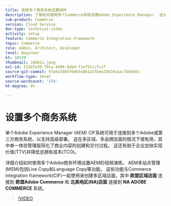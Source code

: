 ```yaml
---
title: 使用多个商务系统设置AEM
description: 了解如何使用多个Commerce系统设置Adobe Experience Manager。 这允许项目支持单个体验管理层，该层连接到多品牌、多区域店面的多个Adobe或第三方商业后端。
sub-product: Commerce
version: Cloud Service
doc-type: technical-video
activity: setup
feature: Commerce Integration Framework
topic: Commerce
role: Admin, Architect, Developer
level: Beginner
kt: 10529
thumbnail: 346811.jpeg
exl-id: 5328fe30-79ca-4496-8ebd-f1ef51ccfccf
source-git-commit: 97a6a7865f696f4d61a1fb4e25619caac7b68b51
workflow-type: tm+mt
source-wordcount: '174'
ht-degree: 0%

---
```


# 设置多个商务系统

单个Adobe Experience Manager (AEM) CIF系统可用于连接到多个Adobe或第三方商务系统，以支持高级部署。 这在多区域、多品牌店面的情况下很有用，其中单一体验管理层简化了商业内容的创建和交付过程。 这还有助于企业加快实现价值(TTV)并降低总拥有成本(TCO)。

详细介绍如何使用多个Adobe商务环境设置AEM的视频演练。 AEM多站点管理(MSM)包括Live Copy和Language Copy等功能。 这些功能与Commerce integration framework(CIF)一起使用来创建多区域店面，其中 __欧盟区域店面__ 连接到 __欧盟Adobe Commerce__ 和 __北美地区(NA)店面__ 连接到 __NA ADOBE COMMERCE__ 系统。

>[!VIDEO](https://video.tv.adobe.com/v/346811/?quality=12&learn=on)
